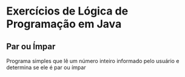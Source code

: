 # Exercícios de Lógica de Programação em Java

## Par ou Ímpar

Programa simples que lê um número inteiro informado pelo usuário e determina se ele é par ou ímpar

